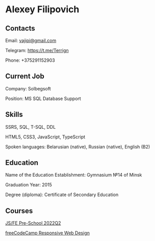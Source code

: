 # **Alexey Filipovich**

## Contacts

Email: vajipi@gmail.com

Telegram: https://t.me/Terrign

Phone: +375291152903

## Current Job

Company: Solbegsoft

Position: MS SQL Database Support

## Skills

SSRS, SQL, T-SQL, DDL

HTML5, CSS3, JavaScript, TypeScript

Spoken languages: Belarusian (native), Russian (native), English (B2)

## Education

Name of the Education Establishment: Gymnasium №14 of Minsk

Graduation Year: 2015

Degree (diploma): Certificate of Secondary Education

## Courses

[JS/FE Pre-School 2022Q2](https://rs.school/js-stage0/)

[freeCodeCamp Responsive Web Design](https://www.freecodecamp.org/learn/2022/responsive-web-design/)